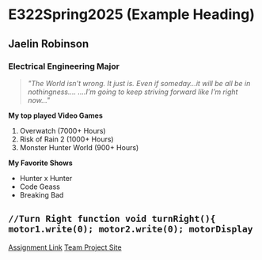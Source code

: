 # E322Spring2025 (Example Heading)
## Jaelin Robinson
### Electrical Engineering Major

> *"The World isn’t wrong. It just is.
> Even if someday…it will be all be in nothingness….
> ….I’m going to keep striving forward like I’m right now..."*


**My top played Video Games**
1. Overwatch (7000+ Hours)
2. Risk of Rain 2 (1000+ Hours)
3. Monster Hunter World (900+ Hours)

**My Favorite Shows**
- Hunter x Hunter
- Code Geass
- Breaking Bad

`//Turn Right function
void turnRight(){
motor1.write(0);
motor2.write(0);
motorDisplay`
---
[Assignment Link](https://sit.instructure.com/courses/77142/assignments/557701])
[Team Project Site](https://sites.google.com/view/jr-e322spring2025/home)

